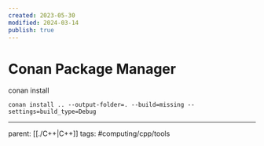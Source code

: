 ```yaml
---
created: 2023-05-30
modified: 2024-03-14
publish: true
---
```


# Conan Package Manager

conan install
```
conan install .. --output-folder=. --build=missing --settings=build_type=Debug
```

---
parent: [[./C++|C++]]
tags: #computing/cpp/tools